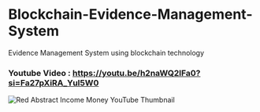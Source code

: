 # Blockchain-Evidence-Management-System
Evidence Management System using blockchain technology

### Youtube Video : https://youtu.be/h2naWQ2lFa0?si=Fa27pXiRA_Yul5W0

![Red Abstract Income Money YouTube Thumbnail](https://github.com/Vatshayan/Blockchain-Evidence-Management-System/assets/28294942/cd83d93f-2b21-4956-8600-c6d819ce1eac)


